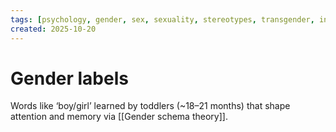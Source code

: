 ```yaml
---
tags: [psychology, gender, sex, sexuality, stereotypes, transgender, intersex, orientation, sexism, masculinity, STEM]
created: 2025-10-20
---
```

# Gender labels

Words like ‘boy/girl’ learned by toddlers (~18–21 months) that shape attention and memory via [[Gender schema theory]].
